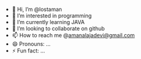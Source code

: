 - 👋 Hi, I’m @lostaman
- 👀 I’m interested in programming
- 🌱 I’m currently learning JAVA
- 💞️ I’m looking to collaborate on github
- 📫 How to reach me @amanalajadevi@gmail.com
- 😄 Pronouns: ... 
- ⚡ Fun fact: ...

<!---
lostaman/lostaman is a ✨ special ✨ repository because its `README.md` (this file) appears on your GitHub profile.
You can click the Preview link to take a look at your changes.
--->
